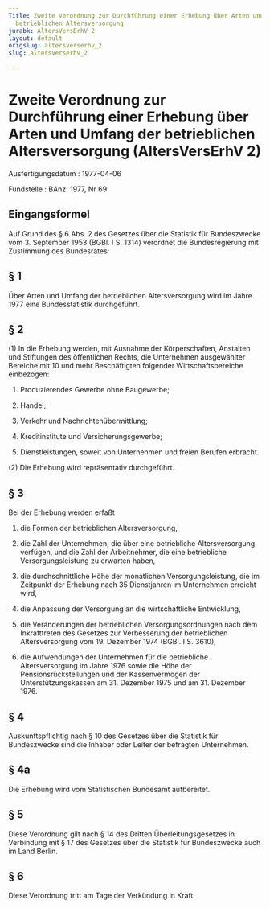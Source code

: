 ```yaml
---
Title: Zweite Verordnung zur Durchführung einer Erhebung über Arten und Umfang der
  betrieblichen Altersversorgung
jurabk: AltersVersErhV 2
layout: default
origslug: altersverserhv_2
slug: altersverserhv_2

---
```


# Zweite Verordnung zur Durchführung einer Erhebung über Arten und Umfang der betrieblichen Altersversorgung (AltersVersErhV 2)

Ausfertigungsdatum
:   1977-04-06

Fundstelle
:   BAnz: 1977, Nr 69



## Eingangsformel

Auf Grund des § 6 Abs. 2 des Gesetzes über die Statistik für
Bundeszwecke vom 3. September 1953 (BGBl. I S. 1314) verordnet die
Bundesregierung mit Zustimmung des Bundesrates:


## § 1

Über Arten und Umfang der betrieblichen Altersversorgung wird im Jahre
1977 eine Bundesstatistik durchgeführt.


## § 2

(1) In die Erhebung werden, mit Ausnahme der Körperschaften, Anstalten
und Stiftungen des öffentlichen Rechts, die Unternehmen ausgewählter
Bereiche mit 10 und mehr Beschäftigten folgender Wirtschaftsbereiche
einbezogen:

1.  Produzierendes Gewerbe ohne Baugewerbe;


2.  Handel;


3.  Verkehr und Nachrichtenübermittlung;


4.  Kreditinstitute und Versicherungsgewerbe;


5.  Dienstleistungen, soweit von Unternehmen und freien Berufen erbracht.




(2) Die Erhebung wird repräsentativ durchgeführt.


## § 3

Bei der Erhebung werden erfaßt

1.  die Formen der betrieblichen Altersversorgung,


2.  die Zahl der Unternehmen, die über eine betriebliche Altersversorgung
    verfügen, und die Zahl der Arbeitnehmer, die eine betriebliche
    Versorgungsleistung zu erwarten haben,


3.  die durchschnittliche Höhe der monatlichen Versorgungsleistung, die im
    Zeitpunkt der Erhebung nach 35 Dienstjahren im Unternehmen erreicht
    wird,


4.  die Anpassung der Versorgung an die wirtschaftliche Entwicklung,


5.  die Veränderungen der betrieblichen Versorgungsordnungen nach dem
    Inkrafttreten des Gesetzes zur Verbesserung der betrieblichen
    Altersversorgung vom 19. Dezember 1974 (BGBl. I S. 3610),


6.  die Aufwendungen der Unternehmen für die betriebliche Altersversorgung
    im Jahre 1976 sowie die Höhe der Pensionsrückstellungen und der
    Kassenvermögen der Unterstützungskassen am 31. Dezember 1975 und am
    31\. Dezember 1976.





## § 4

Auskunftspflichtig nach § 10 des Gesetzes über die Statistik für
Bundeszwecke sind die Inhaber oder Leiter der befragten Unternehmen.


## § 4a

Die Erhebung wird vom Statistischen Bundesamt aufbereitet.


## § 5

Diese Verordnung gilt nach § 14 des Dritten Überleitungsgesetzes in
Verbindung mit § 17 des Gesetzes über die Statistik für Bundeszwecke
auch im Land Berlin.


## § 6

Diese Verordnung tritt am Tage der Verkündung in Kraft.

